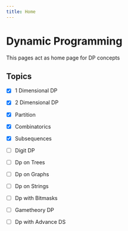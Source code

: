 ```yaml
---
title: Home
---
```


# Dynamic Programming

This pages act as home page for DP concepts

## Topics

- [x] 1 Dimensional DP

- [x] 2 Dimensional DP
- [x] Partition
- [x] Combinatorics
- [x] Subsequences
- [ ] Digit DP
- [ ] Dp on Trees
- [ ] Dp on Graphs
- [ ] Dp on Strings
- [ ] Dp with Bitmasks
- [ ] Gametheory DP
- [ ] Dp with Advance DS
